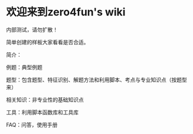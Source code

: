 # 欢迎来到zero4fun's wiki

内部测试，请勿扩散！

简单创建的样板大家看看是否合适。

简介：

例题：典型例题

题型：包含题型、特征识别、解题方法和利用脚本、考点与专业知识点（按题型来）

相关知识：非专业性的基础知识点

工具：利用脚本函数库和工具库

FAQ：问答，使用手册